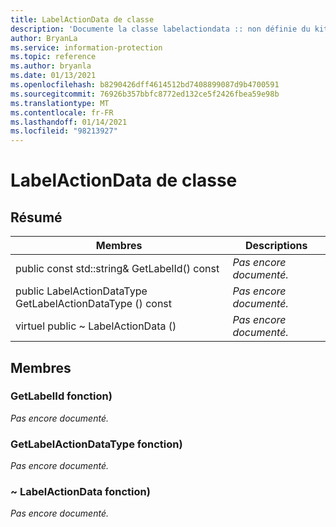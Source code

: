 ```yaml
---
title: LabelActionData de classe
description: 'Documente la classe labelactiondata :: non définie du kit de développement logiciel (SDK) Microsoft Information Protection (MIP).'
author: BryanLa
ms.service: information-protection
ms.topic: reference
ms.author: bryanla
ms.date: 01/13/2021
ms.openlocfilehash: b8290426dff4614512bd7408899087d9b4700591
ms.sourcegitcommit: 76926b357bbfc8772ed132ce5f2426fbea59e98b
ms.translationtype: MT
ms.contentlocale: fr-FR
ms.lasthandoff: 01/14/2021
ms.locfileid: "98213927"
---
```

# <a name="class-labelactiondata"></a>LabelActionData de classe 
  
## <a name="summary"></a>Résumé
 Membres                        | Descriptions                                
--------------------------------|---------------------------------------------
public const std::string& GetLabelId() const  | _Pas encore documenté._
public LabelActionDataType GetLabelActionDataType () const  | _Pas encore documenté._
virtuel public ~ LabelActionData ()  | _Pas encore documenté._
  
## <a name="members"></a>Membres
  
### <a name="getlabelid-function"></a>GetLabelId fonction)
_Pas encore documenté._

  
### <a name="getlabelactiondatatype-function"></a>GetLabelActionDataType fonction)
_Pas encore documenté._

  
### <a name="labelactiondata-function"></a>~ LabelActionData fonction)
_Pas encore documenté._
